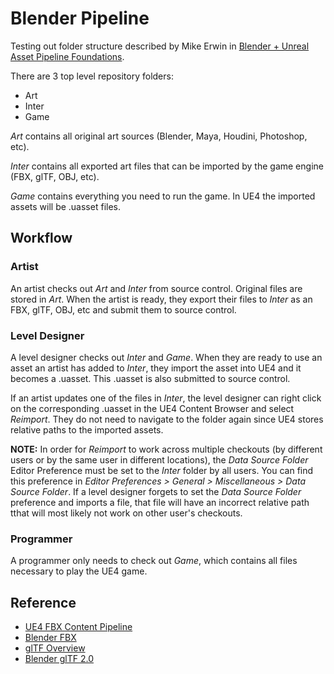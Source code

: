 # Blender Pipeline

Testing out folder structure described by Mike Erwin in
[Blender + Unreal Asset Pipeline Foundations](https://conference.blender.org/2019/presentations/563/).

There are 3 top level repository folders:

- Art
- Inter
- Game

*Art* contains all original art sources (Blender, Maya, Houdini, Photoshop, etc).

*Inter* contains all exported art files that can be imported by the game engine (FBX, glTF, OBJ, etc).

*Game* contains everything you need to run the game. In UE4 the imported assets will be .uasset files.


## Workflow

### Artist
An artist checks out *Art* and *Inter* from source control. Original files are stored in *Art*.
When the artist is ready, they export their files to *Inter* as an FBX, glTF, OBJ, etc and submit
them to source control.

### Level Designer
A level designer checks out *Inter* and *Game*. When they are ready to use an asset an artist has
added to *Inter*, they import the asset into UE4 and it becomes a .uasset. This .uasset is also submitted
to source control.

If an artist updates one of the files in *Inter*, the level designer can right click on the corresponding
.uasset in the UE4 Content Browser and select *Reimport*. They do not need to navigate to the folder again
since UE4 stores relative paths to the imported assets.

**NOTE:** In order for *Reimport* to work across multiple checkouts (by different users or by the same user in different locations), the *Data Source Folder* Editor Preference must be set to the *Inter* folder by all users. You can find this preference in *Editor Preferences > General > Miscellaneous > Data Source Folder*. If a level designer forgets to set the *Data Source Folder* preference and imports a file, that file will have an incorrect relative path tthat will most likely not work on other user's checkouts.

### Programmer
A programmer only needs to check out *Game*, which contains all files necessary to play the UE4 game.

## Reference

- [UE4 FBX Content Pipeline](https://docs.unrealengine.com/en-US/Engine/Content/FBX/index.html)
- [Blender FBX](https://docs.blender.org/manual/en/latest/addons/io_scene_fbx.html)
- [glTF Overview](https://www.khronos.org/gltf/)
- [Blender glTF 2.0](https://docs.blender.org/manual/en/latest/addons/io_scene_gltf2.html)
